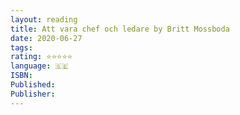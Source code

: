 ```yaml
---
layout: reading
title: Att vara chef och ledare by Britt Mossboda
date: 2020-06-27
tags: 
rating: ⭐⭐⭐⭐⭐
language: 🇸🇪
ISBN: 
Published: 
Publisher: 
---
```


